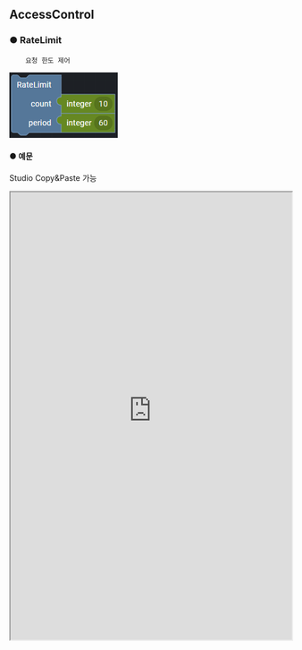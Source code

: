 ## AccessControl

### ● RateLimit

        요청 한도 제어

![](../../../img/assets/image%20%28220%29.png)

#### ● 예문

<p class='comment'>Studio Copy&Paste 가능</p>
<iframe
    src="https://d1sxhpvag16wqc.cloudfront.net/v3.1.0/accesscontrol/access_control"
    width="100%"
    height="800px"
    allow=""
    sandbox="allow-scripts allow-same-origin" />
<div class="display-pdf">
    <p><img src="../img/assets/image%20%28416%29.png" alt="" /></p>
    <p><img src="../img/assets/image%20%28418%29.png" alt="" /></p>
    <p><img src="../img/assets/image%20%28411%29.png" alt="" /></p>
</div>

#### ● 결과

```text
{
  "errMsg": {
    "name": "LimitExceededException",
    "message": "Rate limit exceeded",
    "data": {
      "limit": 2,
      "remaining": 0,
      "reset": 4
    }
  }
}
```
